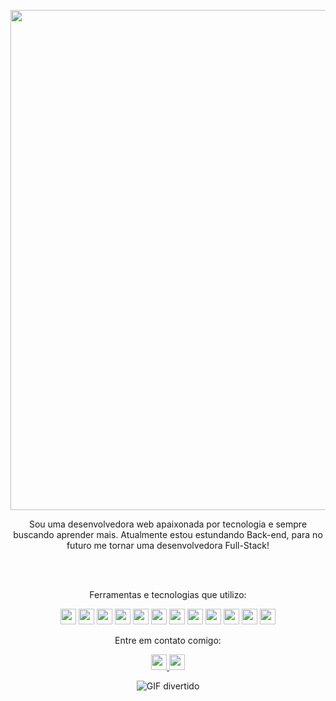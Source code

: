 <p align=center>
 <img align= center src="https://readme-typing-svg.demolab.com/?lines=Bem+vindo+ao+meu+repositório+Github+!+!+!&color=77dd77" width="800" />
 </p>
<p align=center>
Sou uma desenvolvedora web apaixonada por tecnologia e sempre buscando aprender mais. Atualmente estou estundando Back-end, para no futuro me tornar uma desenvolvedora Full-Stack!
</p>
<br><br>


<p align=center>
 Ferramentas e tecnologias que utilizo:
 </p>
<p align="center">
  <img src="https://img.shields.io/badge/bootstrap-563D7C?style=flat-square&logo=bootstrap&logoColor=white" height="25"/>
  <img src="https://img.shields.io/badge/git-F05033?style=flat-square&logo=git&logoColor=white" height="25"/>
  <img src="https://img.shields.io/badge/React_Router-CA4245?style=flat-square&logo=react-router&logoColor=white" height="25"/>
  <img src="https://img.shields.io/badge/Trello-026AA7?style=flat-square&logo=Trello&logoColor=white" height="25"/>
  <img src="https://img.shields.io/badge/redux-593D88?style=flat-square&logo=redux&logoColor=white" height="25"/>
  <img src="https://img.shields.io/badge/javascript-F7DF1E?style=flat-square&logo=javascript&logoColor=black" height="25"/>
  <img src="https://img.shields.io/badge/react-61DAFB?style=flat-square&logo=react&logoColor=black" height="25"/>
  <img src="https://img.shields.io/badge/html5-E34F26?style=flat-square&logo=html5&logoColor=white" height="25"/>
  <img src="https://img.shields.io/badge/visual_studio_code-007ACC?style=flat-square&logo=visual-studio-code&logoColor=white" height="25"/>
  <img src="https://img.shields.io/badge/node.js-339933?style=flat-square&logo=node.js&logoColor=white" height="25"/>
  <img src="https://img.shields.io/badge/mysql-4479A1?style=flat-square&logo=mysql&logoColor=white" height="25"/>
  <img src="https://img.shields.io/badge/css-1572B6?style=flat-square&logo=css3&logoColor=white" height="25"/>
</p>
<p align=center>
Entre em contato comigo:
 </p>
<p align="center">
  <a href="mailto:kaahgonzalez99@gmail.com">
    <img src="https://img.shields.io/badge/Gmail-D14836?style=for-the-badge&logo=gmail&logoColor=white" height="25"/>
  </a>
  <a href="https://www.linkedin.com/in/karina-gonzalez-rebelo-dev/" target="_blank">
    <img src="https://img.shields.io/badge/LinkedIn-0077B5?style=for-the-badge&logo=linkedin&logoColor=white" height="25"/>
  </a>
</p>

<p align="center">
  <img src="https://media2.giphy.com/media/XO8RMtRaK73isIt0i2/giphy.gif?cid=ecf05e47xottqifxr5tvfkoijnwwzhm2o7ro7pmmppetw92z&rid=giphy.gif&ct=g" alt="GIF divertido"/>
</p>


